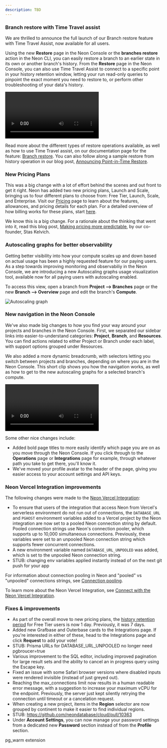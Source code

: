 ```yaml
---
description: TBD
---
```


### Branch restore with Time Travel assist

We are thrilled to announce the full launch of our Branch restore feature with Time Travel Assist, now available for all users.

Using the new **Restore** page in the Neon Console or the **branches restore** action in the Neon CLI, you can easily restore a branch to an earlier state in its own or another branch's history. From the **Restore** page in the Neon Console, you can also use Time Travel Assist to connect to a specific point in your history retention window, letting your run read-only queries to pinpoint the exact moment you need to restore to, or perform other troubleshooting of your data's history.

![Restore with time travel](/docs/relnotes/restore_with_time_travel.mp4)

Read more about the different types of restore operations available, as well as how to use Time Travel assist, on our documentation page for the feature: [Branch restore](/docs/guides/branch-restore). You can also follow along a sample restore from history operation in our blog post, [Announcing Point-in-Time Restore](https://neon.tech/blog/announcing-point-in-time-restore).

### New Pricing Plans

This was a big change with a lot of effort behind the scenes and out front to get it right. Neon has added two new pricing plans, Launch and Scale, bringing us to four different plans to choose from: Free Tier, Launch, Scale, and Enterprise. Visit our [Pricing](https://neon.tech/pricing) page to learn about the features, allowances, and pricing details for each plan. For a detailed overview of how billing works for these plans, start [here](/docs/introduction/about-billing).

We know this is a big change. For a rationale about the thinking that went into it, read this blog post, [Making pricing more predictable](https://neon.tech/blog/making-pricing-more-predictable), by our co-founder, Stas Kelvich.

### Autoscaling graphs for better observability

Getting better visibility into how your compute scales up and down based on actual usage has been a highly requested feature for our paying users. As a step towards improving monitoring and observabiliy in the Neon Console, we are introducing a new Autoscaling graphs usage visualization tool, available now for all paying users with autoscaling enabled.

To access this view, open a branch from **Project --> Branches** page or the new **Branch --> Overview** page and edit the branch's **Compute**.

![Autoscaling graph](/docs/relnotes/autoscaling_graph_detail_changelog.png)

### New navigation in the Neon Console

We've also made big changes to how you find your way around your projects and branches in the Neon Console. First, we separated our sidebar links into easier-to-understand categories: **Project**, **Branch**, and **Resources**. You can find actions related to either Project or Branch under each label, with support options grouped under Resources.

We also added a more dynamic breadcrumb, with selectors letting you switch between projects and branches, depending on where you are in the Neon Console. This short clip shows you how the navigation works, as well as how to get to the new autoscaling graphs for a selected branch's compute.

![Breadcrumb navigation with autoscaling](/docs/relnotes/navigation_breadcrumb.mp4)

Some other nice changes include:

- Added bold page titles to more easily identify which page you are on as you move through the Neon Console. If you click through to the **Operations** page or **Integrations** page for example, through whatever path you take to get there, you'll know it.
- We've moved your profile avatar to the header of the page, giving you easier access to your account settings and API keys.

### Neon Vercel Integration improvements

The following changes were made to the [Neon Vercel Integration](https://vercel.com/integrations/neon):

- To ensure that users of the integration that access Neon from Vercel's serverless environment do not run out of connections, the `DATABASE_URL` and `PGHOST` environment variables added to a Vercel project by the Neon integration are now set to a pooled Neon connection string by default. Pooled connection strings use Neon's connection pooler, which supports up to 10,000 simultaneous connections. Previously, these variables were set to an unpooled Neon connection string which supports fewer concurrent connections.
- A new environment variable named `DATABASE_URL_UNPOOLED` was added, which is set to the unpooled Neon connection string.
- STUB: changing env variables applied instantly instead of on the next git push for your app

For information about connection pooling in Neon and "pooled" vs "unpooled" connections strings, see [Connection pooling](https://neon.tech/docs/connect/connection-pooling).

To learn more about the Neon Vercel Integration, see [Connect with the Neon Vercel Integration](https://neon.tech/docs/guides/vercel).

### Fixes & improvements

- As part of the overall move to new pricing plans, the [history retention period](/docs/manage/projects#configure-history-retention) for Free Tier users is now 1 day. Previously, it was 7 days.
- Added new Grafbase and Outerbase cards to the Integrations page. If you're interested in either of these, head to the Integrations page and click **Request** to add your vote!
- STUB: Prisma URLs for DATABASE_URL_UNPOOLED no longer need pgbroucer=true
- Various improvement to the SQL editor, including improved pagination for large result sets and the ability to cancel an in progress query using the Escape key.
- Fixed an issue with some Safari browser versions where disabled inputs were rendered invisible (instead of just greyed out).
- Reaching the max_connections limit now results in a human readable error message, with a suggestion to increase your maximum vCPU for the endpoint. Previously, the server just kept silently retrying the connection until timeout or a cancelation request.
- When creating a new project, items in the **Region** selector are now grouped by continent to make it easier to find individual regions.
- STUB: https://github.com/neondatabase/cloud/pull/10363
- Under **Account Settings**, you can now manage your password settings from a dedicated new **Password** section instead of from the **Profile** section.



pg_warm extension